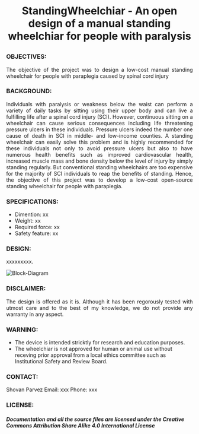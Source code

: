 # <P align="center"> StandingWheelchiar - An open design of a manual standing wheelchiar for people with paralysis 
 
### OBJECTIVES:
<P align="justify"> The objective of the project was to design a low-cost manual standing wheelchair for people with paraplegia caused by spinal cord injury 

### BACKGROUND:
<P align="justify"> Individuals with paralysis or weakness below the waist can perform a variety of daily tasks by sitting using their upper body and can live a fulfilling life after a spinal cord injury (SCI). However, continuous sitting on a wheelchair can cause serious consequences including life threatening pressure ulcers in these individuals. Pressure ulcers indeed the number one cause of death in SCI in middle- and low-income counties. A standing wheelchair can easily solve this problem and is highly recommended for these individuals not only to avoid pressure ulcers but also to have numerous health benefits such as improved cardiovascular health, increased muscle mass and bone density below the level of injury by simply standing regularly. But conventional standing wheelchairs are too expensive for the majority of SCI individuals to reap the benefits of standing. Hence, the objective of this project was to develop a low-cost open-source standing wheelchair for people with paraplegia.

### SPECIFICATIONS:
- Dimention: xx <br/>
- Weight: xx  <br/>
- Required force: xx <br/>
- Safety feature: xx <br/>

### DESIGN:
<P align="justify"> xxxxxxxxx.

![Block-Diagram](https://github.com/SHOVANPARVEZ/StandingWheelchair-manual/blob/main/StandingWheelchair-Manual.png)
 
### DISCLAIMER:
<P align="justify"> The design is offered as it is. Although it has been regorously tested with utmost care and to the best of my knowledge, we do not provide any warranty in any aspect.

### WARNING:
- The device is intended stricktly for research and education purposes.
- The wheelchiar is not approved for human or animal use without receving prior approval from a local ethics committee such as Institutional Safety and Review Board.

### CONTACT:
<P align="justify"> Shovan Parvez
 Email: xxx
 Phone: xxx

### LICENSE:
##### Documentation and all the source files are licensed under the Creative Commons Attribution Share Alike 4.0 International License
